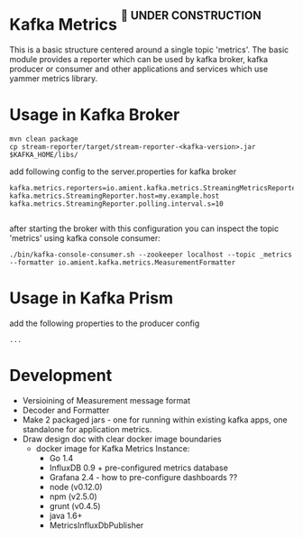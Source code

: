 # Kafka Metrics  <sup><sup>:no_entry_sign: UNDER CONSTRUCTION</sup></sup>

This is a basic structure centered around a single topic 'metrics'. The basic module provides a reporter which 
can be used by kafka broker, kafka producer or consumer and other applications and services which use yammer metrics
library.
 

# Usage in Kafka Broker

```
mvn clean package
cp stream-reporter/target/stream-reporter-<kafka-version>.jar $KAFKA_HOME/libs/
```

add following config to the server.properties for kafka broker 

```
kafka.metrics.reporters=io.amient.kafka.metrics.StreamingMetricsReporter
kafka.metrics.StreamingReporter.host=my.example.host
kafka.metrics.StreamingReporter.polling.interval.s=10
    
```

after starting the broker with this configuration you can inspect the topic 'metrics' using kafka console consumer:

```
./bin/kafka-console-consumer.sh --zookeeper localhost --topic _metrics --formatter io.amient.kafka.metrics.MeasurementFormatter
```

# Usage in Kafka Prism

add the following properties to the producer config

```
...
```


# Development

- Versioining of Measurement message format
- Decoder and Formatter
- Make 2 packaged jars - one for running within existing kafka apps, one standalone for application metrics.
- Draw design doc with clear docker image boundaries
    - docker image for Kafka Metrics Instance:
        - Go 1.4
        - InfluxDB 0.9 + pre-configured metrics database
        - Grafana 2.4 - how to pre-configure dashboards ??
        - node (v0.12.0)
        - npm (v2.5.0)
        - grunt (v0.4.5)
        - java 1.6+
        - MetricsInfluxDbPublisher


